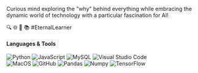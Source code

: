 Curious mind exploring the "why" behind everything while embracing the dynamic world of technology with a particular fascination for AI! 

🔍 🌐 🚀 📚 #EternalLearner


#### Languages & Tools

![Python](https://img.shields.io/badge/-Python-05122A?style=flat&logo=python)   ![JavaScript](https://img.shields.io/badge/-JavaScript-05122A?style=flat&logo=JavaScript)   ![MySQL](https://img.shields.io/badge/-MySQL-05122A?style=flat&logo=mysql&logoColor=white)   ![Visual Studio Code](https://img.shields.io/badge/-Visual%20Studio%20Code-05122A?style=flat&logo=visual-studio-code&logoColor=007ACC)  
![MacOS](https://img.shields.io/badge/-MacOS-05122A?style=flat&logo=apple)&nbsp;![GitHub](https://img.shields.io/badge/-GitHub-05122A?style=flat&logo=github) ![Pandas](https://img.shields.io/badge/-Pandas-05122A?style=flat&logo=pandas) ![Numpy](https://img.shields.io/badge/-NumPy-05122A?style=flat&logo=numpy) ![TensorFlow](https://img.shields.io/badge/-TensorFlow-05122A?style=flat&logo=tensorflow) 
